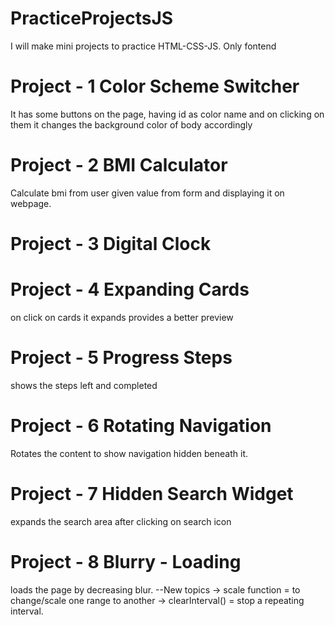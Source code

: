 # PracticeProjectsJS
I will make mini projects to practice HTML-CSS-JS. Only fontend

# Project - 1 Color Scheme Switcher
It has some buttons on the page, having id as color name and on clicking on them it changes the background color of body accordingly

# Project - 2 BMI Calculator
Calculate bmi from user given value from form and displaying it on webpage.

# Project - 3 Digital Clock

# Project - 4 Expanding Cards
on click on cards it expands provides a better preview

# Project - 5 Progress Steps
shows the steps left and completed

# Project - 6 Rotating Navigation
Rotates the content to show navigation hidden beneath it.

# Project - 7 Hidden Search Widget
expands the search area after clicking on search icon

# Project - 8 Blurry - Loading
loads the page by decreasing blur.
--New topics 
    -> scale function = to change/scale one range to another
    -> clearInterval() = stop a repeating interval.
